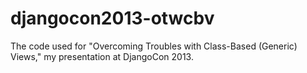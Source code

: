 djangocon2013-otwcbv
====================

The code used for "Overcoming Troubles with Class-Based (Generic) Views," my presentation at DjangoCon 2013.
